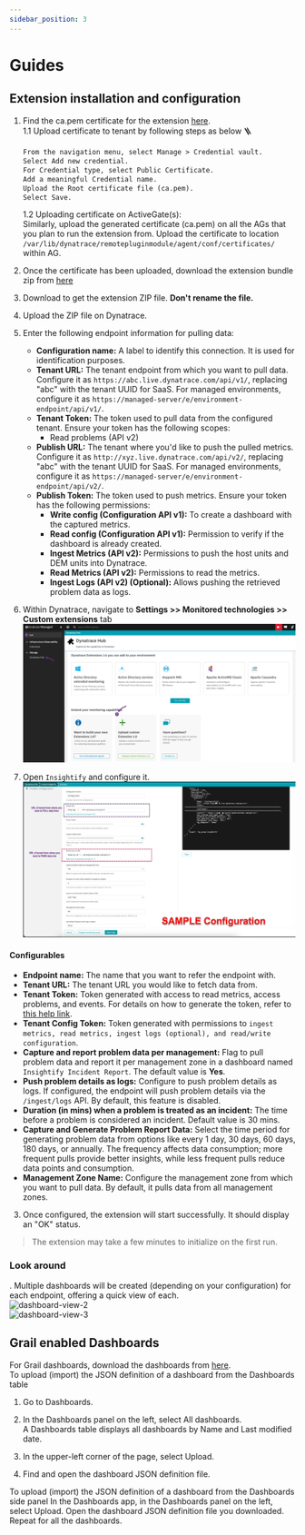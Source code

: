```yaml
---
sidebar_position: 3
---
```


# Guides

## Extension installation and configuration  
1. Find the ca.pem certificate for the extension [here](https://github.com/Dynatrace/insightify/blob/main/src/EF2.0/secrets/ca.pem).  
   1.1 Upload certificate to tenant by following steps as below 🪜
       
       From the navigation menu, select Manage > Credential vault.  
       Select Add new credential.  
       For Credential type, select Public Certificate.  
       Add a meaningful Credential name.  
       Upload the Root certificate file (ca.pem).  
       Select Save.  
       
   1.2 Uploading certificate on ActiveGate(s):  
       Similarly, upload the generated certificate (ca.pem) on all the AGs that you plan to run the extension from. Upload the certificate to location `/var/lib/dynatrace/remotepluginmodule/agent/conf/certificates/` within AG.  

2. Once the certificate has been uploaded, download the extension bundle zip from [here](https://github.com/Dynatrace/insightify/blob/main/releases/EF2.0/1.0/bundle.zip)  
2. Download to get the extension ZIP file. **Don't rename the file.**  
5. Upload the ZIP file on Dynatrace. 
6. Enter the following endpoint information for pulling data:

   - **Configuration name:** A label to identify this connection. It is used for identification purposes.
   - **Tenant URL:** The tenant endpoint from which you want to pull data. Configure it as `https://abc.live.dynatrace.com/api/v1/`, replacing "abc" with the tenant UUID for SaaS. For managed environments, configure it as `https://managed-server/e/environment-endpoint/api/v1/`.
   - **Tenant Token:** The token used to pull data from the configured tenant. Ensure your token has the following scopes:
     - Read problems (API v2)
   - **Publish URL:** The tenant where you'd like to push the pulled metrics. Configure it as `http://xyz.live.dynatrace.com/api/v2/`, replacing "abc" with the tenant UUID for SaaS. For managed environments, configure it as `https://managed-server/e/environment-endpoint/api/v2/`.
   - **Publish Token:** The token used to push metrics. Ensure your token has the following permissions:
     - **Write config (Configuration API v1):** To create a dashboard with the captured metrics.
     - **Read config (Configuration API v1):** Permission to verify if the dashboard is already created.
     - **Ingest Metrics (API v2):** Permissions to push the host units and DEM units into Dynatrace.
     - **Read Metrics (API v2):** Permissions to read the metrics.
     - **Ingest Logs (API v2) (Optional):** Allows pushing the retrieved problem data as logs.



1. Within Dynatrace, navigate to **Settings >> Monitored technologies >> Custom extensions** tab  
   ![upload-extension](Upload_health_extension.jpg)

2. Open `Insightify` and configure it.  
   ![configure-extension](extension-config-page.jpg)

#### Configurables

- **Endpoint name:** The name that you want to refer the endpoint with.  
- **Tenant URL:** The tenant URL you would like to fetch data from.  
- **Tenant Token:** Token generated with access to read metrics, access problems, and events. For details on how to generate the token, refer to [this help link](https://www.dynatrace.com/support/help/shortlink/token).  
- **Tenant Config Token:** Token generated with permissions to `ingest metrics, read metrics, ingest logs (optional), and read/write configuration`.   
- **Capture and report problem data per management:** Flag to pull problem data and report it per management zone in a dashboard named `Insightify Incident Report`. The default value is **Yes**.  
- **Push problem details as logs:** Configure to push problem details as logs. If configured, the endpoint will push problem details via the `/ingest/logs` API. By default, this feature is disabled.
- **Duration (in mins) when a problem is treated as an incident:** The time before a problem is considered an incident. Default value is 30 mins.   
- **Capture and Generate Problem Report Data:** Select the time period for generating problem data from options like every 1 day, 30 days, 60 days, 180 days, or annually. The frequency affects data consumption; more frequent pulls provide better insights, while less frequent pulls reduce data points and consumption.  
- **Management Zone Name:** Configure the management zone from which you want to pull data. By default, it pulls data from all management zones.  

3. Once configured, the extension will start successfully. It should display an "OK" status.

> The extension may take a few minutes to initialize on the first run.

### Look around

. Multiple dashboards will be created (depending on your configuration) for each endpoint, offering a quick view of each.  
   ![dashboard-view-2](Incident_Report.gif)  
   ![dashboard-view-3](Benefits_Realisation_Report.gif)   

## Grail enabled Dashboards  
For Grail dashboards, download the dashboards from [here](https://github.com/Dynatrace/insightify/blob/main/GrailDashboards/1.0/).  
To upload (import) the JSON definition of a dashboard from the Dashboards table  

1. Go to Dashboards. 
2. In the Dashboards panel on the left, select  All dashboards.  
   A Dashboards table displays all dashboards by Name and Last modified date.

3. In the upper-left corner of the page, select  Upload.
4. Find and open the dashboard JSON definition file.

To upload (import) the JSON definition of a dashboard from the Dashboards side panel
In the Dashboards app, in the Dashboards panel on the left, select  Upload.
Open the dashboard JSON definition file you downloaded. Repeat for all the dashboards.  
